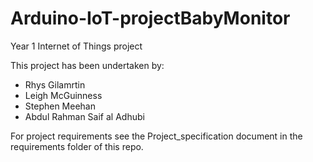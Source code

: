 # Arduino-IoT-projectBabyMonitor
Year 1 Internet of Things project

This project has been undertaken by:
- Rhys Gilamrtin
- Leigh McGuinness
- Stephen Meehan
- Abdul Rahman Saif al Adhubi

For project requirements see the Project_specification document in the requirements folder of this repo.
